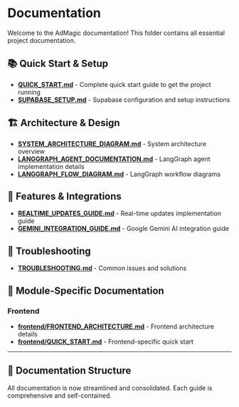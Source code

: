 # Documentation

Welcome to the AdMagic documentation! This folder contains all essential project documentation.

## 📚 Quick Start & Setup

- **[QUICK_START.md](./QUICK_START.md)** - Complete quick start guide to get the project running
- **[SUPABASE_SETUP.md](./SUPABASE_SETUP.md)** - Supabase configuration and setup instructions

## 🏗️ Architecture & Design

- **[SYSTEM_ARCHITECTURE_DIAGRAM.md](./SYSTEM_ARCHITECTURE_DIAGRAM.md)** - System architecture overview
- **[LANGGRAPH_AGENT_DOCUMENTATION.md](./LANGGRAPH_AGENT_DOCUMENTATION.md)** - LangGraph agent implementation details
- **[LANGGRAPH_FLOW_DIAGRAM.md](./LANGGRAPH_FLOW_DIAGRAM.md)** - LangGraph workflow diagrams

## 🔧 Features & Integrations

- **[REALTIME_UPDATES_GUIDE.md](./REALTIME_UPDATES_GUIDE.md)** - Real-time updates implementation guide
- **[GEMINI_INTEGRATION_GUIDE.md](./GEMINI_INTEGRATION_GUIDE.md)** - Google Gemini AI integration guide

## 🐛 Troubleshooting

- **[TROUBLESHOOTING.md](./TROUBLESHOOTING.md)** - Common issues and solutions

## 📁 Module-Specific Documentation

### Frontend

- **[frontend/FRONTEND_ARCHITECTURE.md](./frontend/FRONTEND_ARCHITECTURE.md)** - Frontend architecture details
- **[frontend/QUICK_START.md](./frontend/QUICK_START.md)** - Frontend-specific quick start

---

## 📖 Documentation Structure

All documentation is now streamlined and consolidated. Each guide is comprehensive and self-contained.
